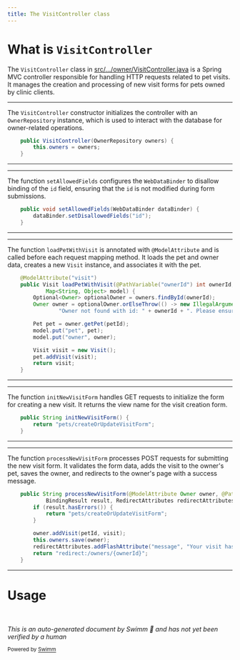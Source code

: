 ```yaml
---
title: The VisitController class
---
```

# What is <SwmToken path="src/main/java/org/springframework/samples/petclinic/owner/VisitController.java" pos="46:3:3" line-data="	public VisitController(OwnerRepository owners) {">`VisitController`</SwmToken>

The <SwmToken path="src/main/java/org/springframework/samples/petclinic/owner/VisitController.java" pos="46:3:3" line-data="	public VisitController(OwnerRepository owners) {">`VisitController`</SwmToken> class in <SwmPath>[src/…/owner/VisitController.java](src/main/java/org/springframework/samples/petclinic/owner/VisitController.java)</SwmPath> is a Spring MVC controller responsible for handling HTTP requests related to pet visits. It manages the creation and processing of new visit forms for pets owned by clinic clients.

<SwmSnippet path="/src/main/java/org/springframework/samples/petclinic/owner/VisitController.java" line="46">

---

The <SwmToken path="src/main/java/org/springframework/samples/petclinic/owner/VisitController.java" pos="46:3:3" line-data="	public VisitController(OwnerRepository owners) {">`VisitController`</SwmToken> constructor initializes the controller with an <SwmToken path="src/main/java/org/springframework/samples/petclinic/owner/VisitController.java" pos="46:5:5" line-data="	public VisitController(OwnerRepository owners) {">`OwnerRepository`</SwmToken> instance, which is used to interact with the database for owner-related operations.

```java
	public VisitController(OwnerRepository owners) {
		this.owners = owners;
	}
```

---

</SwmSnippet>

<SwmSnippet path="/src/main/java/org/springframework/samples/petclinic/owner/VisitController.java" line="51">

---

The function <SwmToken path="src/main/java/org/springframework/samples/petclinic/owner/VisitController.java" pos="51:5:5" line-data="	public void setAllowedFields(WebDataBinder dataBinder) {">`setAllowedFields`</SwmToken> configures the <SwmToken path="src/main/java/org/springframework/samples/petclinic/owner/VisitController.java" pos="51:7:7" line-data="	public void setAllowedFields(WebDataBinder dataBinder) {">`WebDataBinder`</SwmToken> to disallow binding of the <SwmToken path="src/main/java/org/springframework/samples/petclinic/owner/VisitController.java" pos="52:6:6" line-data="		dataBinder.setDisallowedFields(&quot;id&quot;);">`id`</SwmToken> field, ensuring that the <SwmToken path="src/main/java/org/springframework/samples/petclinic/owner/VisitController.java" pos="52:6:6" line-data="		dataBinder.setDisallowedFields(&quot;id&quot;);">`id`</SwmToken> is not modified during form submissions.

```java
	public void setAllowedFields(WebDataBinder dataBinder) {
		dataBinder.setDisallowedFields("id");
	}
```

---

</SwmSnippet>

<SwmSnippet path="/src/main/java/org/springframework/samples/petclinic/owner/VisitController.java" line="62">

---

The function <SwmToken path="src/main/java/org/springframework/samples/petclinic/owner/VisitController.java" pos="63:5:5" line-data="	public Visit loadPetWithVisit(@PathVariable(&quot;ownerId&quot;) int ownerId, @PathVariable(&quot;petId&quot;) int petId,">`loadPetWithVisit`</SwmToken> is annotated with <SwmToken path="src/main/java/org/springframework/samples/petclinic/owner/VisitController.java" pos="62:1:2" line-data="	@ModelAttribute(&quot;visit&quot;)">`@ModelAttribute`</SwmToken> and is called before each request mapping method. It loads the pet and owner data, creates a new <SwmToken path="src/main/java/org/springframework/samples/petclinic/owner/VisitController.java" pos="63:3:3" line-data="	public Visit loadPetWithVisit(@PathVariable(&quot;ownerId&quot;) int ownerId, @PathVariable(&quot;petId&quot;) int petId,">`Visit`</SwmToken> instance, and associates it with the pet.

```java
	@ModelAttribute("visit")
	public Visit loadPetWithVisit(@PathVariable("ownerId") int ownerId, @PathVariable("petId") int petId,
			Map<String, Object> model) {
		Optional<Owner> optionalOwner = owners.findById(ownerId);
		Owner owner = optionalOwner.orElseThrow(() -> new IllegalArgumentException(
				"Owner not found with id: " + ownerId + ". Please ensure the ID is correct "));

		Pet pet = owner.getPet(petId);
		model.put("pet", pet);
		model.put("owner", owner);

		Visit visit = new Visit();
		pet.addVisit(visit);
		return visit;
	}
```

---

</SwmSnippet>

<SwmSnippet path="/src/main/java/org/springframework/samples/petclinic/owner/VisitController.java" line="81">

---

The function <SwmToken path="src/main/java/org/springframework/samples/petclinic/owner/VisitController.java" pos="81:5:5" line-data="	public String initNewVisitForm() {">`initNewVisitForm`</SwmToken> handles GET requests to initialize the form for creating a new visit. It returns the view name for the visit creation form.

```java
	public String initNewVisitForm() {
		return "pets/createOrUpdateVisitForm";
	}
```

---

</SwmSnippet>

<SwmSnippet path="/src/main/java/org/springframework/samples/petclinic/owner/VisitController.java" line="88">

---

The function <SwmToken path="src/main/java/org/springframework/samples/petclinic/owner/VisitController.java" pos="88:5:5" line-data="	public String processNewVisitForm(@ModelAttribute Owner owner, @PathVariable int petId, @Valid Visit visit,">`processNewVisitForm`</SwmToken> processes POST requests for submitting the new visit form. It validates the form data, adds the visit to the owner's pet, saves the owner, and redirects to the owner's page with a success message.

```java
	public String processNewVisitForm(@ModelAttribute Owner owner, @PathVariable int petId, @Valid Visit visit,
			BindingResult result, RedirectAttributes redirectAttributes) {
		if (result.hasErrors()) {
			return "pets/createOrUpdateVisitForm";
		}

		owner.addVisit(petId, visit);
		this.owners.save(owner);
		redirectAttributes.addFlashAttribute("message", "Your visit has been booked");
		return "redirect:/owners/{ownerId}";
	}
```

---

</SwmSnippet>

# Usage

&nbsp;

*This is an auto-generated document by Swimm 🌊 and has not yet been verified by a human*

<SwmMeta version="3.0.0" repo-id="Z2l0aHViJTNBJTNBc3ByaW5nLXBldGNsaW5pYyUzQSUzQXVtYWxpbmdhc3dhbWk=" repo-name="spring-petclinic"><sup>Powered by [Swimm](https://app.swimm.io/)</sup></SwmMeta>
